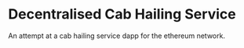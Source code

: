# Decentralised Cab Hailing Service

An attempt at a cab hailing service dapp for the ethereum network.
